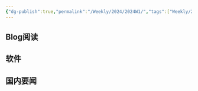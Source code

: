 ```yaml
---
{"dg-publish":true,"permalink":"/Weekly/2024/2024W1/","tags":["Weekly/2023"],"noteIcon":""}
---
```




## Blog阅读


## 软件



## 国内要闻

